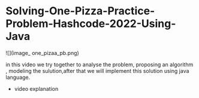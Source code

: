 # Solving-One-Pizza-Practice-Problem-Hashcode-2022-Using-Java
![](image_ one_pizaa_pb.png)

in this video we try together to analyse the problem, proposing an algorithm , modeling the sulution,after that we will implement this solution using java language.
- video explanation
